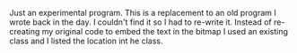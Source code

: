 Just an experimental program.  This is a replacement to an old program I wrote back in the day.  I couldn't find it so I had to re-write it.  Instead of re-creating my original code to embed the text in the bitmap I used an existing class and I listed the location int he class.
